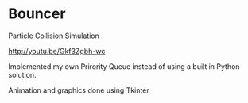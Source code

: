 Bouncer
=======

Particle Collision Simulation

http://youtu.be/Gkf3Zgbh-wc

Implemented my own Prirority Queue instead of using a built in Python solution.

Animation and graphics done using Tkinter
